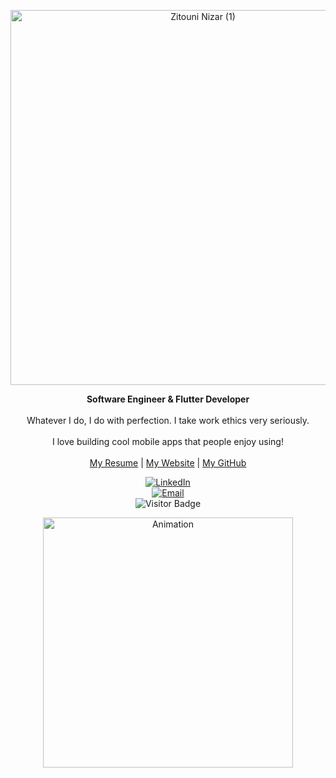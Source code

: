<!-- Header SVG (if you have an SVG banner) -->
<p align="center">
  <img src="https://github.com/user-attachments/assets/e93b22eb-7350-49e8-8d60-41a749156730" alt="Zitouni Nizar (1)" width="600">
</p>

<p align="center">
  <strong>Software Engineer & Flutter Developer</strong>
  <br><br>
  Whatever I do, I do with perfection. I take work ethics very seriously.
  <br><br>
  I love building cool mobile apps that people enjoy using!
  <br><br>
  <a href="https://drive.google.com/file/d/1PQDMY-a-uwOUMyIHKezZDdIxtVT6N403/view">My Resume</a> |
  <a href="https://nizarzitouni.github.io/">My Website</a> |
  <a href="https://github.com/nizarzitouni">My GitHub</a>
</p>

<p align="center">
  <a href="https://www.linkedin.com/in/nizar-zitouni">
    <img src="https://img.shields.io/badge/-Let's connect on LinkedIn-blue?style=flat-square&logo=Linkedin&logoColor=white" alt="LinkedIn">
  </a>
  <br>
  <a href="mailto:nizarzayto@gmail.com">
    <img src="https://img.shields.io/badge/-Drop me an email-c14438?style=flat-square&logo=Gmail&logoColor=white" alt="Email">
  </a>
  <br>
  <img src="https://visitor-badge.laobi.icu/badge?page_id=nizarzitouni" alt="Visitor Badge">
</p>

<p align="center">
  <img src="https://github.com/user-attachments/assets/e88cf710-cdde-4d60-86c8-2a8f18936044" alt="Animation" width="400">
</p>
